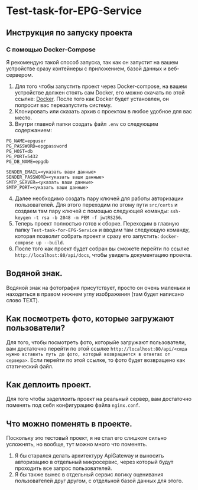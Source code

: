 # Test-task-for-EPG-Service

## Инструкция по запуску проекта

### С помощью Docker-Compose

Я рекомендую такой способ запуска, так как он запустит на вашем устройстве сразу контейнеры с приложением, базой данных и веб-сервером.
1. Для того чтобы запустить проект через Docker-compose, на вашем устройстве должен стоять сам Docker, его можно скачать по этой ссылке: [Docker](https://www.docker.com/). После того как Docker будет установлен, он попросит вас перезапустить систему.
2. Клонировать или сказать архив с проектом в любое удобное для вас место.
3. Внутри главной папки создать файл `.env` со следующим содержанием:
```plaintext
PG_NAME=epguser
PG_PASSWORD=epgpassword
PG_HOST=db
PG_PORT=5432
PG_DB_NAME=epgdb

SENDER_EMAIL=<указать ваши данные>
SENDER_PASSWORD=<указать ваши данные>
SMTP_SERVER=<указать ваши данные>
SMTP_PORT=<указать ваши данные>
```
4. Далее необходимо создать пару ключей для работы авторизации пользователей. Для этого переходим по этому пути `src/certs` и создаем там пару ключей с помощью следующей команды: `ssh-keygen -t rsa -b 2048 -m PEM -f jwtRS256`.
5. Теперь проект полностью готов к сборке. Переходим в главную папку `Test-task-for-EPG-Service` и вводим там следующую команду, которая позволит собрать проект и сразу его запустить: `docker-compose up --build`.
6. После того как проект будет собран вы сможете перейти по ссылке `http://localhost:80/api/docs`, чтобы увидеть документацию проекта.

## Водяной знак.

Водяной знак на фотография присутствует, просто он очень маленьки и находиться в правом нижнем углу изображения (там будет написано слово TEXT).

## Как посмотреть фото, которые загружают пользователи?

Для того, чтобы посмотреть фото, которыйе загружают пользователи, вам достаточно перейти по этой ссылке `http://localhost:80/api/<сюда нужно вставить путь до фото, который возвращается в ответах от сервера>`. Если перейти по этой ссылке, то фото будет возвращено как статический файл.

## Как деплоить проект.

Для того чтобы задеплоить проект на реальный сервер, вам достаточно поменять под себя конфигурацию файла `nginx.conf`.

## Что можно поменять в проекте.

Поскольку это тестовый проект, я не стал его слишком сильно усложнять, но вообще, тут можно много что поменять. 

1. Я бы старался делать архитектуру ApiGateway и выносить авторизацию в отдельный микросервис, через который будут проходить все запрос пользователей.
2. Я бы также вынес в отдельный сервис логику оценивания пользователей друг другом, с отдельной базой данных для этого. 
